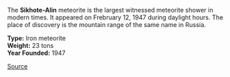 The **Sikhote-Alin** meteorite is the largest witnessed meteorite shower in modern times. It appeared on Frebruary 12, 1947 during daylight hours. The place of discovery is the mountain range of the same name in Russia.

**Type:** Iron meteorite<br>
**Weight:** 23 tons <br>
**Year Founded:** 1947

[Source](https://www.meteorite-recon.com/home/sikhote-feature)